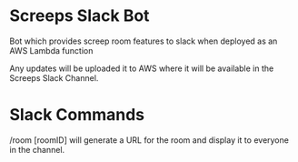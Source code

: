 # Screeps Slack Bot
Bot which provides screep room features to slack when deployed as an AWS Lambda function

Any updates will be uploaded it to AWS where it will be available in the Screeps Slack Channel.

# Slack Commands
/room [roomID] will generate a URL for the room and display it to everyone in the channel.
